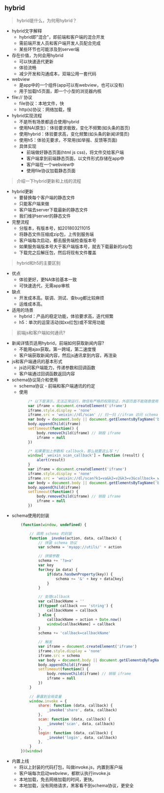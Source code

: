## hybrid

> hybrid是什么，为何用hybrid？

- hybrid文字解释
    - hybrid即"混合"，即前端和客户端的混合开发
    - 需前端开发人员和客户端开发人员配合完成
    - 某些环节也可能涉及到server端
- 存在价值，为何会用hybrid
    - 可以快速迭代更新
    - 体验流畅
    - 减少开发和沟通成本，双端公用一套代码
- webview
    - 是app中的一个组件(app可以有webview，也可以没有)
    - 用于加载h5页面，即一个小型的浏览器内核
- file:// 协议
    - file协议：本地文件，快
    - http(s)协议：网络加载，慢
- hybrid实现流程
    - 不是所有场景都适合使用hybrid
    - 使用NA(原生)：体验要求极致，变化不频繁(如头条的首页)
    - 使用hybrid：体验要求高，变化频繁(如头条的新闻详情页)
    - 使用h5：体验无要求，不常用(如举报、反馈等页面)
    - 具体实现
        - 前端做好静态页面(html js css)，将文件交给客户端
        - 客户端拿到前端静态页面，以文件形式存储在app中
        - 客户端在一个webview中
        - 使用file协议加载静态页面
        
> 介绍一下hybrid更新和上线的流程

- hybrid更新
    - 要替换每个客户端的静态文件
    - 只能客户端来做
    - 客户端去server下载最新的静态文件
    - 我们维护server的静态文件
- 完整流程
    - 分版本，有版本号，如201803211015
    - 将静态文件压缩成zip包，上传到服务端
    - 客户端每次启动，都去服务端检查版本号
    - 如果服务端版本号大于客户端版本号，就去下载最新的zip包
    - 下载完之后解压包，然后将现有文件覆盖

> hybrid和h5的主要区别

- 优点
    - 体验更好，更NA体验基本一致
    - 可快速迭代，无需app审核
- 缺点
    - 开发成本高。联调、测试、查bug都比较麻烦
    - 运维成本高。
- 适用的场景
    - hybrid：产品的稳定功能，体验要求高，迭代频繁
    - h5：单次的运营活动(如xx红包)或不常用功能

> 前端js和客户端如何通讯?

- 新闻详情页适用hybrid，前端如何获取新闻内容?
    - 不能用ajax获取。第一跨域，第二速度慢
    - 客户端获取新闻内容，然后js通讯拿到内容，再渲染
- js和客户端通讯的基本形式
    - js访问客户端能力，传递参数和回调函数
    - 客户端通过回调函数返回内容
- schema协议简介和使用
    - schema协议 - 前端和客户端通讯的约定
    - 使用
        ```javascript
            /* 以下是演示，无法正常运行，微信有严格的权限验证，外部页面不能随意使用 schem */
            var iframe = document.createElement('iframe')
            iframe.style.display = 'none'
            iframe.src = 'weixin://dl/scan' // 扫一扫 //ifram 访问 schema  
            var body = document.body || document.getElementsByTagName('body')[0]
            body.appendChild(iframe)
            setTimeout(function() {
                body.removeChild(iframe) // 销毁 iframe
                iframe = null
            })

            /* 如果要加上参数和 callback，那么就要这么写 */
            window['_weixin_scan_callback'] = function (result) {
                alert(result)
            }
            var iframe = document.createElement('iframe')
            iframe.style.display = 'none'
            iframe.src = 'weixin://dl/scan?k1=va&k2=v2&k3=v3&callback=_weixin_scan_callback'
            var body = document.body || document.getElementsByTagName('body')[0]
            body.appendChild(iframe)
            setTimeout(function() {
                body.removeChild(iframe) // 销毁 iframe
                iframe = null
            })
        ```
- schema使用的封装
    ```javascript
        (function(window, undefined) {

            // 调用 schema 的封装
            function _invoke(action, data, callback) {
                // 拼装 schema 协议
                var schema = 'myapp://utils/' + action

                // 拼接参数
                schema += '?a=a'
                var key 
                for(key in data) {
                    if(data.hasOwnProperty(key)) {
                        schema += '&' + key + data[key]
                    }
                }

                // 处理callback
                var callbackName = ''
                if(typeof callback === 'string') {
                    callbackName = callback
                } else {
                    callbackName = action + Date.now()
                    window[callbackName] = callback
                }
                schema += 'callback=callbackName'

                // 触发
                var iframe = document.createElement('iframe')
                iframe.style.display = 'none'
                iframe.src = schema
                var body = document.body || document.getElementsByTagName('body')[0]
                body.appendChild(iframe)
                setTimeout(function() {
                    body.removeChild(iframe) // 销毁 iframe
                    iframe = null
                })
            }
            
            // 暴露到全局变量
            window.invoke = {
                share: function (data, callback) {
                    _invoke('share', data, callback)
                },
                scan: function (data, callback) {
                    _invoke('scan', data, callback)
                },
                login: function (data, callback) {
                    _invoke('login', data, callback)
                },
            }
        })(window)
    ```
- 内置上线
    - 将以上封装的代码打包，叫做invoke.js，内置到客户端
    - 客户端每次启动webview，都默认执行invoke.js
    - 本地加载，免去网络加载的时间，更快。
    - 本地加载，没有网络请求，黑客看不到schema协议，更安全
